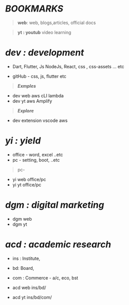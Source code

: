 # **_BOOKMARKS_**

> **web**: web, blogs,articles, official docs

> **yt : youtub** video learning

# _dev : development_

- Dart, Flutter, Js NodeJs, React, css , css-assets ... etc

- gitHub - css, js, flutter etc

> **_Exmples_**

- dev web aws cLI lambda
- dev yt aws Amplify

> **_Explore_**

- dev extension vscode aws

# _yi : yield_

- office - word, excel ..etc
- pc - setting, boot, ..etc

> pc-

- yi web office/pc
- yi yt office/pc

# _dgm : digital marketing_

- dgm web
- dgm yt

# _acd : academic research_

- ins : Institute,
- bd: Board,
- com : Commerce - a/c, eco, bst

- acd web ins/bd/
- acd yt ins/bd/com/
